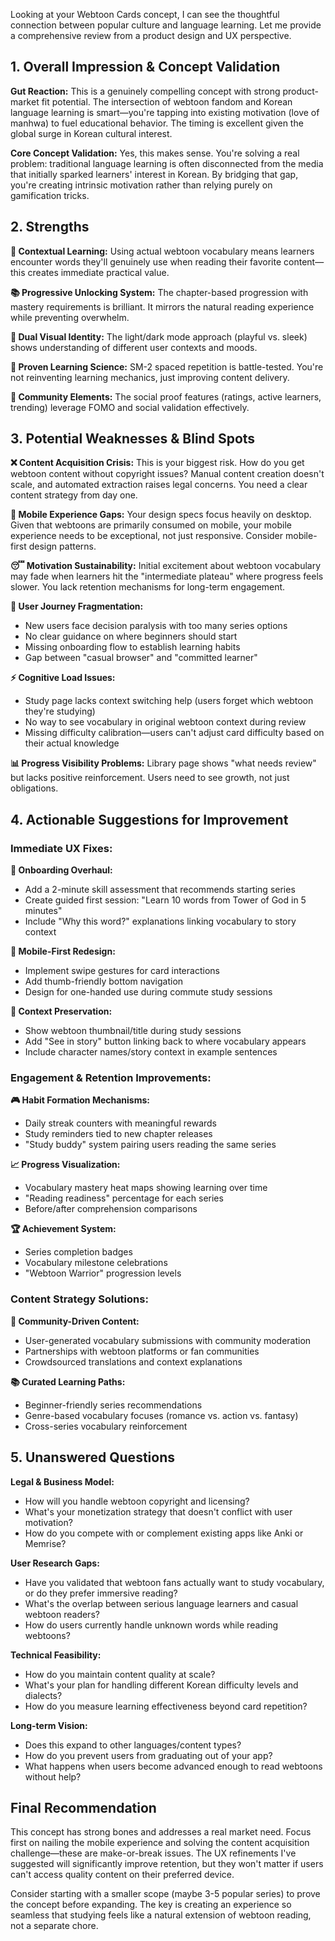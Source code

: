 Looking at your Webtoon Cards concept, I can see the thoughtful connection between popular culture and language learning. Let me provide a comprehensive review from a product design and UX perspective.

## 1. Overall Impression & Concept Validation

**Gut Reaction:** This is a genuinely compelling concept with strong product-market fit potential. The intersection of webtoon fandom and Korean language learning is smart—you're tapping into existing motivation (love of manhwa) to fuel educational behavior. The timing is excellent given the global surge in Korean cultural interest.

**Core Concept Validation:** Yes, this makes sense. You're solving a real problem: traditional language learning is often disconnected from the media that initially sparked learners' interest in Korean. By bridging that gap, you're creating intrinsic motivation rather than relying purely on gamification tricks.

## 2. Strengths

**🎯 Contextual Learning:** Using actual webtoon vocabulary means learners encounter words they'll genuinely use when reading their favorite content—this creates immediate practical value.

**📚 Progressive Unlocking System:** The chapter-based progression with mastery requirements is brilliant. It mirrors the natural reading experience while preventing overwhelm.

**🎨 Dual Visual Identity:** The light/dark mode approach (playful vs. sleek) shows understanding of different user contexts and moods.

**🔄 Proven Learning Science:** SM-2 spaced repetition is battle-tested. You're not reinventing learning mechanics, just improving content delivery.

**👥 Community Elements:** The social proof features (ratings, active learners, trending) leverage FOMO and social validation effectively.

## 3. Potential Weaknesses & Blind Spots

**❌ Content Acquisition Crisis:** This is your biggest risk. How do you get webtoon content without copyright issues? Manual content creation doesn't scale, and automated extraction raises legal concerns. You need a clear content strategy from day one.

**📱 Mobile Experience Gaps:** Your design specs focus heavily on desktop. Given that webtoons are primarily consumed on mobile, your mobile experience needs to be exceptional, not just responsive. Consider mobile-first design patterns.

**😴 Motivation Sustainability:** Initial excitement about webtoon vocabulary may fade when learners hit the "intermediate plateau" where progress feels slower. You lack retention mechanisms for long-term engagement.

**🎯 User Journey Fragmentation:** 
- New users face decision paralysis with too many series options
- No clear guidance on where beginners should start
- Missing onboarding flow to establish learning habits
- Gap between "casual browser" and "committed learner"

**⚡ Cognitive Load Issues:**
- Study page lacks context switching help (users forget which webtoon they're studying)
- No way to see vocabulary in original webtoon context during review
- Missing difficulty calibration—users can't adjust card difficulty based on their actual knowledge

**📊 Progress Visibility Problems:** Library page shows "what needs review" but lacks positive reinforcement. Users need to see growth, not just obligations.

## 4. Actionable Suggestions for Improvement

### Immediate UX Fixes:

**🚀 Onboarding Overhaul:**
- Add a 2-minute skill assessment that recommends starting series
- Create guided first session: "Learn 10 words from Tower of God in 5 minutes"
- Include "Why this word?" explanations linking vocabulary to story context

**📱 Mobile-First Redesign:**
- Implement swipe gestures for card interactions
- Add thumb-friendly bottom navigation
- Design for one-handed use during commute study sessions

**🎯 Context Preservation:**
- Show webtoon thumbnail/title during study sessions
- Add "See in story" button linking back to where vocabulary appears
- Include character names/story context in example sentences

### Engagement & Retention Improvements:

**🎮 Habit Formation Mechanisms:**
- Daily streak counters with meaningful rewards
- Study reminders tied to new chapter releases
- "Study buddy" system pairing users reading the same series

**📈 Progress Visualization:**
- Vocabulary mastery heat maps showing learning over time
- "Reading readiness" percentage for each series
- Before/after comprehension comparisons

**🏆 Achievement System:**
- Series completion badges
- Vocabulary milestone celebrations
- "Webtoon Warrior" progression levels

### Content Strategy Solutions:

**🤝 Community-Driven Content:**
- User-generated vocabulary submissions with community moderation
- Partnerships with webtoon platforms or fan communities
- Crowdsourced translations and context explanations

**📚 Curated Learning Paths:**
- Beginner-friendly series recommendations
- Genre-based vocabulary focuses (romance vs. action vs. fantasy)
- Cross-series vocabulary reinforcement

## 5. Unanswered Questions

**Legal & Business Model:**
- How will you handle webtoon copyright and licensing?
- What's your monetization strategy that doesn't conflict with user motivation?
- How do you compete with or complement existing apps like Anki or Memrise?

**User Research Gaps:**
- Have you validated that webtoon fans actually want to study vocabulary, or do they prefer immersive reading?
- What's the overlap between serious language learners and casual webtoon readers?
- How do users currently handle unknown words while reading webtoons?

**Technical Feasibility:**
- How do you maintain content quality at scale?
- What's your plan for handling different Korean difficulty levels and dialects?
- How do you measure learning effectiveness beyond card repetition?

**Long-term Vision:**
- Does this expand to other languages/content types?
- How do you prevent users from graduating out of your app?
- What happens when users become advanced enough to read webtoons without help?

## Final Recommendation

This concept has strong bones and addresses a real market need. Focus first on nailing the mobile experience and solving the content acquisition challenge—these are make-or-break issues. The UX refinements I've suggested will significantly improve retention, but they won't matter if users can't access quality content on their preferred device.

Consider starting with a smaller scope (maybe 3-5 popular series) to prove the concept before expanding. The key is creating an experience so seamless that studying feels like a natural extension of webtoon reading, not a separate chore.